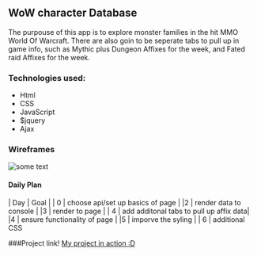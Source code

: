 ## WoW character Database
The purpouse of this app is to explore monster families  in the hit MMO World Of Warcraft. There are also goin to be seperate tabs to pull up in game info, such as Mythic plus Dungeon Affixes for the week, and Fated raid Affixes for the week.

### Technologies used:
- Html
- CSS
- JavaScript
- $jquery
- Ajax


### Wireframes

![some text](https://i.imgur.com/BkJaGxI.png)

#### Daily Plan

| Day | Goal |
| 0  | choose api/set up basics of page |
|2   |      render data to console      |
|3   |      render to page              |
| 4  | add additonal tabs to pull up affix data|
|4   |    ensure functionality of page  |
|5   | imporve the syling               |
| 6  | additional CSS

###Project link!
[My project in action :D](https://project-wow-ebon.vercel.app/)